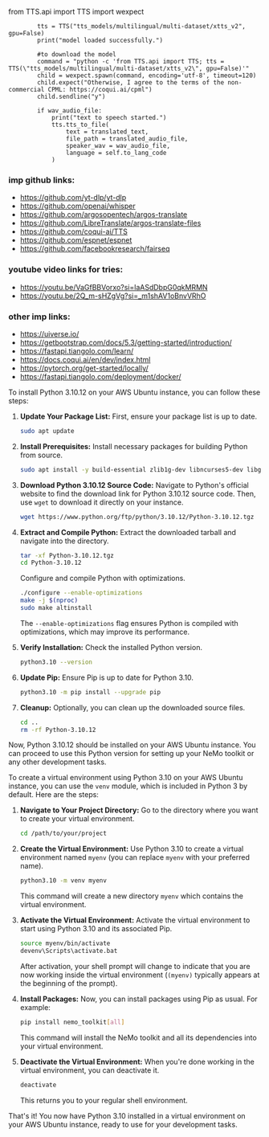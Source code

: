 from TTS.api import TTS
import wexpect

            tts = TTS("tts_models/multilingual/multi-dataset/xtts_v2", gpu=False)
            print("model loaded successfully.")

            #to download the model
            command = "python -c 'from TTS.api import TTS; tts = TTS(\"tts_models/multilingual/multi-dataset/xtts_v2\", gpu=False)'"
            child = wexpect.spawn(command, encoding='utf-8', timeout=120)
            child.expect("Otherwise, I agree to the terms of the non-commercial CPML: https://coqui.ai/cpml")
            child.sendline("y")

            if wav_audio_file:
                print("text to speech started.")
                tts.tts_to_file(
                    text = translated_text,
                    file_path = translated_audio_file,
                    speaker_wav = wav_audio_file,
                    language = self.to_lang_code
                )

### imp github links:
- https://github.com/yt-dlp/yt-dlp
- https://github.com/openai/whisper
- https://github.com/argosopentech/argos-translate
- https://github.com/LibreTranslate/argos-translate-files
- https://github.com/coqui-ai/TTS
- https://github.com/espnet/espnet
- https://github.com/facebookresearch/fairseq

### youtube video links for tries:
- https://youtu.be/VaGfBBVorxo?si=laASdDbpG0qkMRMN
- https://youtu.be/2Q_m-sHZgVg?si=_m1shAV1oBnvVRhO


### other imp links:
- https://uiverse.io/
- https://getbootstrap.com/docs/5.3/getting-started/introduction/
- https://fastapi.tiangolo.com/learn/
- https://docs.coqui.ai/en/dev/index.html
- https://pytorch.org/get-started/locally/
- https://fastapi.tiangolo.com/deployment/docker/



To install Python 3.10.12 on your AWS Ubuntu instance, you can follow these steps:

1. **Update Your Package List:**
   First, ensure your package list is up to date.

   ```bash
   sudo apt update
   ```

2. **Install Prerequisites:**
   Install necessary packages for building Python from source.

   ```bash
   sudo apt install -y build-essential zlib1g-dev libncurses5-dev libgdbm-dev libnss3-dev libssl-dev libreadline-dev libffi-dev wget
   ```

3. **Download Python 3.10.12 Source Code:**
   Navigate to Python's official website to find the download link for Python 3.10.12 source code. Then, use `wget` to download it directly on your instance.

   ```bash
   wget https://www.python.org/ftp/python/3.10.12/Python-3.10.12.tgz
   ```

4. **Extract and Compile Python:**
   Extract the downloaded tarball and navigate into the directory.

   ```bash
   tar -xf Python-3.10.12.tgz
   cd Python-3.10.12
   ```

   Configure and compile Python with optimizations.

   ```bash
   ./configure --enable-optimizations
   make -j $(nproc)
   sudo make altinstall
   ```

   The `--enable-optimizations` flag ensures Python is compiled with optimizations, which may improve its performance.

5. **Verify Installation:**
   Check the installed Python version.

   ```bash
   python3.10 --version
   ```

6. **Update Pip:**
   Ensure Pip is up to date for Python 3.10.

   ```bash
   python3.10 -m pip install --upgrade pip
   ```

7. **Cleanup:**
   Optionally, you can clean up the downloaded source files.

   ```bash
   cd ..
   rm -rf Python-3.10.12
   ```

Now, Python 3.10.12 should be installed on your AWS Ubuntu instance. You can proceed to use this Python version for setting up your NeMo toolkit or any other development tasks.


To create a virtual environment using Python 3.10 on your AWS Ubuntu instance, you can use the `venv` module, which is included in Python 3 by default. Here are the steps:

1. **Navigate to Your Project Directory:**
   Go to the directory where you want to create your virtual environment.

   ```bash
   cd /path/to/your/project
   ```

2. **Create the Virtual Environment:**
   Use Python 3.10 to create a virtual environment named `myenv` (you can replace `myenv` with your preferred name).

   ```bash
   python3.10 -m venv myenv
   ```

   This command will create a new directory `myenv` which contains the virtual environment.

3. **Activate the Virtual Environment:**
   Activate the virtual environment to start using Python 3.10 and its associated Pip.

   ```bash
   source myenv/bin/activate
   devenv\Scripts\activate.bat
   ```

   After activation, your shell prompt will change to indicate that you are now working inside the virtual environment (`(myenv)` typically appears at the beginning of the prompt).

4. **Install Packages:**
   Now, you can install packages using Pip as usual. For example:

   ```bash
   pip install nemo_toolkit[all]
   ```

   This command will install the NeMo toolkit and all its dependencies into your virtual environment.

5. **Deactivate the Virtual Environment:**
   When you're done working in the virtual environment, you can deactivate it.

   ```bash
   deactivate
   ```

   This returns you to your regular shell environment.

That's it! You now have Python 3.10 installed in a virtual environment on your AWS Ubuntu instance, ready to use for your development tasks.